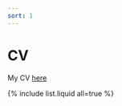 ```yaml
---
sort: 1
---
```


# CV

My CV [here](https://thangckt.github.io/cv) 


{% include list.liquid all=true %}

